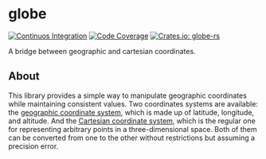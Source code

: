 # globe

[![Continuos Integration](https://github.com/hectormrc/globe/actions/workflows/ci.yml/badge.svg?branch=main)](https://github.com/hectormrc/globe/actions/workflows/ci.yml)
[![Code Coverage](https://codecov.io/github/hectormrc/globe/coverage.svg?branch=main&token=)](https://codecov.io/gh/hectormrc/globe)
[![Crates.io: globe-rs](https://img.shields.io/crates/v/globe-rs.svg)](https://crates.io/crates/globe-rs)

A bridge between geographic and cartesian coordinates.

## About
This library provides a simple way to manipulate geographic coordinates while maintaining consistent values. Two coordinates systems are available: the [geographic coordinate system](https://en.wikipedia.org/wiki/Geographic_coordinate_system), which is made up of latitude, longitude, and altitude. And the [Cartesian coordinate system](https://en.wikipedia.org/wiki/Cartesian_coordinate_system), which is the regular one for representing arbitrary points in a three-dimensional space. Both of them can be converted from one to the other without restrictions but assuming a precision error.

